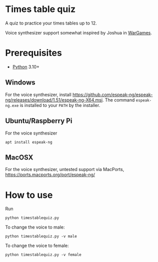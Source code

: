 # Times table quiz
A quiz to practice your times tables up to 12.

Voice synthesizer support somewhat inspired by Joshua in [WarGames](https://war-games.fandom.com/wiki/Joshua).

# Prerequisites
* [Python](www.python.org) 3.10+

## Windows
For the voice synthesizer, install https://github.com/espeak-ng/espeak-ng/releases/download/1.51/espeak-ng-X64.msi.
The command `espeak-ng.exe` is installed to your `PATH` by the installer.

## Ubuntu/Raspberry Pi
For the voice synthesizer
```
apt install espeak-ng
```

## MacOSX
For the voice synthesizer, untested support via MacPorts, https://ports.macports.org/port/espeak-ng/

# How to use
Run
```
python timestablequiz.py
```
To change the voice to male:
```
python timestablequiz.py -v male
```
To change the voice to female:
```
python timestablequiz.py -v female
```
